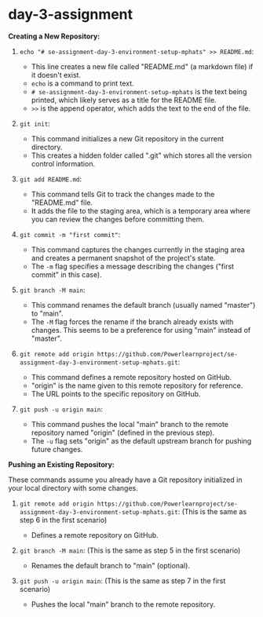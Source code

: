 # day-3-assignment

**Creating a New Repository:**

1. `echo "# se-assignment-day-3-environment-setup-mphats" >> README.md`: 
    - This line creates a new file called "README.md" (a markdown file) if it doesn't exist. 
    -  `echo` is a command to print text. 
    - `# se-assignment-day-3-environment-setup-mphats` is the text being printed, which likely serves as a title for the README file.
    - `>>` is the append operator, which adds the text to the end of the file.

2. `git init`: 
    - This command initializes a new Git repository in the current directory. 
    - This creates a hidden folder called ".git" which stores all the version control information.

3. `git add README.md`: 
    - This command tells Git to track the changes made to the "README.md" file. 
    - It adds the file to the staging area, which is a temporary area where you can review the changes before committing them.

4. `git commit -m "first commit"`: 
    - This command captures the changes currently in the staging area and creates a permanent snapshot of the project's state. 
    - The `-m` flag specifies a message describing the changes ("first commit" in this case).

5. `git branch -M main`: 
    - This command renames the default branch (usually named "master") to "main". 
    - The `-M` flag forces the rename if the branch already exists with changes. This seems to be a preference for using "main" instead of "master". 

6. `git remote add origin https://github.com/Powerlearnproject/se-assignment-day-3-environment-setup-mphats.git`: 
    - This command defines a remote repository hosted on GitHub. 
    -  "origin" is the name given to this remote repository for reference.
    - The URL points to the specific repository on GitHub.

7. `git push -u origin main`: 
    - This command pushes the local "main" branch to the remote repository named "origin" (defined in the previous step). 
    - The `-u` flag sets "origin" as the default upstream branch for pushing future changes.

**Pushing an Existing Repository:**

These commands assume you already have a Git repository initialized in your local directory with some changes. 

1. `git remote add origin https://github.com/Powerlearnproject/se-assignment-day-3-environment-setup-mphats.git`: (This is the same as step 6 in the first scenario)
    - Defines a remote repository on GitHub.

2. `git branch -M main`: (This is the same as step 5 in the first scenario)
    - Renames the default branch to "main" (optional).

3. `git push -u origin main`: (This is the same as step 7 in the first scenario)
    - Pushes the local "main" branch to the remote repository.
